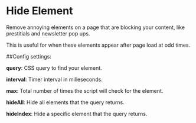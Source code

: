Hide Element
===

Remove annoying elements on a page that are blocking your content, like prestitials and newsletter pop ups.

This is useful for when these elements appear after page load at odd times.

##Config settings:

**query**: CSS query to find your element.

**interval**: Timer interval in milleseconds.

**max**: Total number of times the script will check for the element.

**hideAll**: Hide all elements that the query returns.

**hideIndex**: Hide a specific element that the query returns.
